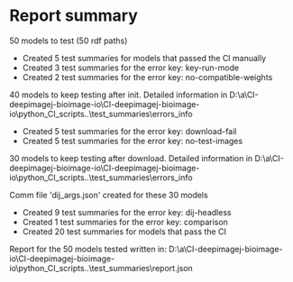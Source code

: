 # Report summary

50 models to test (50 rdf paths)

- Created   5 test summaries for models that passed the CI manually
- Created   3 test summaries for the error key: key-run-mode
- Created   2 test summaries for the error key: no-compatible-weights

40 models to keep testing after init.
Detailed information in D:\a\CI-deepimagej-bioimage-io\CI-deepimagej-bioimage-io\python_CI_scripts\..\test_summaries\errors_info

- Created   5 test summaries for the error key: download-fail
- Created   5 test summaries for the error key: no-test-images

30 models to keep testing after download.
Detailed information in D:\a\CI-deepimagej-bioimage-io\CI-deepimagej-bioimage-io\python_CI_scripts\..\test_summaries\errors_info

Comm file 'dij_args.json' created for these 30 models 

- Created   9 test summaries for the error key: dij-headless
- Created   1 test summaries for the error key: comparison
- Created  20 test summaries for models that pass the CI

Report for the 50 models tested written in: D:\a\CI-deepimagej-bioimage-io\CI-deepimagej-bioimage-io\python_CI_scripts\..\test_summaries\report.json
